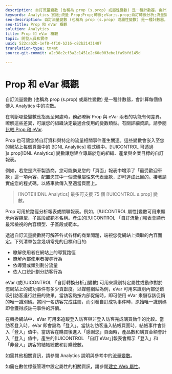 ```yaml
---
description: 自訂流量變數 (也稱為 prop (s.prop) 或屬性變數) 是一種計數器，會計算每個值傳入 Analytics 中的次數。
keywords: Analytics 實施;流量 Prop;Prop;轉換;eVar;s.prop;自訂轉換分析;流量變數
seo-description: 自訂流量變數 (也稱為 prop (s.prop) 或屬性變數) 是一種計數器，會計算每個值傳入 Analytics 中的次數。
seo-title: Prop 和 eVar 概觀
solution: Analytics
title: Prop 和 eVar 概觀
topic: 開發人員和實作
uuid: 522cab2b-1ef8-4f10-b216-c82b21431487
translation-type: tm+mt
source-git-commit: a2c38c2cf3a2c1451e2c60e003ebe1fa9bfd145d

---
```



# Prop 和 eVar 概觀

自訂流量變數 (也稱為 prop (s.prop) 或屬性變數) 是一種計數器，會計算每個值傳入 Analytics 中的次數。

在判斷哪些變數應指派至何處時，務必瞭解 Prop 與 eVar 兩者的功能有何差異。瞭解這些差異，可讓您的組織決定最適合使用的變數類型。有關詳細資訊，請參閱[比較 Prop 和 eVar](../../../implement/analytics-terminology-basics/c-props-evars/props-vs-evars.md#concept_6E55483C1EC24566B5D3B2736E766EBC).

Prop 也可讓您將自訂資料與特定的流量相關事件產生關連。這些變數會嵌入至您的網站上每個頁面中的 [!DNL Analytics] 程式碼中。[!UICONTROL  可透過 ]s.prop[!DNL Analytics] 變數讓您建立專屬於您的組織、產業與企業目標的自訂報表。

例如，若您是汽車製造商，您可能樂見您的「頁面」報表中增添了「最受歡迎車款」這一項內容。配置您其中一個流量屬性來代表車款，即可達成此目的。接著請實施您的程式碼，以將車款傳入至適當頁面上。

> [!NOTE][!DNL Analytics] 最多可支援 75 個 [!UICONTROL s.prop] 變數。

Prop 可用於路徑分析報表或關聯報表。例如，[!UICONTROL 屬性]變數可用來顯示內容類型、子區段或範本名稱。產生的[!UICONTROL 「自訂流量」]報表會顯示最常檢視的內容類型、子區段或範本。

透過自訂流量變數將可解答各式各樣的商業問題，端視您從網站上擷取的內容而定。下列清單包含幾項常見的目標和目的: 

* 瞭解使用者在網站上的導覽路徑
* 瞭解內部使用者搜尋行為
* 依導覽或類別劃分流量
* 依人口統計劃分訪客行為

eVar (或[!UICONTROL 「自訂轉換分析」]變數) 可用來識別特定屬性或動作對於您網站上的成功事件有多少貢獻度。以媒體網站為例，eVar 可用來識別內部促銷吸引訪客進行註冊的效果。當訪客點按內部促銷時，即可使用 eVar 來儲存該促銷的唯一識別碼。當同一名訪客完成註冊，而引發自訂成功事件時，原始唯一識別碼即會獲得該註冊事件的評價。

在轉換網站中，eVar 可用來追蹤登入訪客與非登入訪客完成購買動作的比較。當訪客登入時，eVar 即會設為「登入」。當該名訪客進入結帳頁面時，結帳事件會計入「登入」值中。當訪客在購買後進入「感謝您」頁面時，產品數和購買金額會計入「登入」值中。產生的[!UICONTROL 「自訂 eVar」]報表會顯示「登入」和「非登入」訪客的結帳總數和訂購總數。

如需其他相關資訊，請參閱 Analytics 說明與參考中的[流量變數](https://marketing.adobe.com/resources/help/en_US/reference/traffic_var.html)。

如需在數位標籤管理中設定屬性的相關資訊，請參閱[建立 Web 屬性](../../../implement/c-implement-with-dtm/t-create-web-property.md#task_960467FBB7A54499AC228CB3AA3C4123)。
